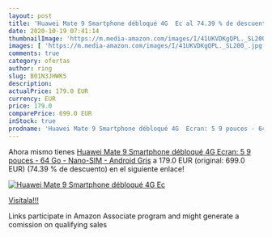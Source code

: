 ```yaml
---
layout: post
title: 'Huawei Mate 9 Smartphone débloqué 4G  Ec al 74.39 % de descuento'
date: 2020-10-19 07:41:14
thumbnailImage: 'https://m.media-amazon.com/images/I/41UKVDKgQPL._SL200_.jpg'
images: [ 'https://m.media-amazon.com/images/I/41UKVDKgQPL._SL200_.jpg' ]
comments: true
category: ofertas
author: ring
slug: B01N3JHWKS
description:
actualPrice: 179.0 EUR
currency: EUR
price: 179.0
comparePrice: 699.0 EUR
inStock: true
prodname: 'Huawei Mate 9 Smartphone débloqué 4G  Ecran: 5 9 pouces - 64 Go - Nano-SIM - Android  Gris'
---
```


Ahora mismo tienes [Huawei Mate 9 Smartphone débloqué 4G  Ecran: 5 9 pouces - 64 Go - Nano-SIM - Android  Gris](https://www.amazon.fr/dp/B01N3JHWKS/?tag=tolees0d-21) a 179.0 EUR (original: 699.0 EUR) (74.39 %  de descuento) en el siguiente enlace!

[![Huawei Mate 9 Smartphone débloqué 4G  Ec](https://m.media-amazon.com/images/I/41UKVDKgQPL._SL200_.jpg)](https://www.amazon.fr/dp/B01N3JHWKS/?tag=tolees0d-21)

[Visítala!!!](https://www.amazon.fr/dp/B01N3JHWKS/?tag=tolees0d-21)

Links participate in Amazon Associate program and might generate a comission on qualifying sales
